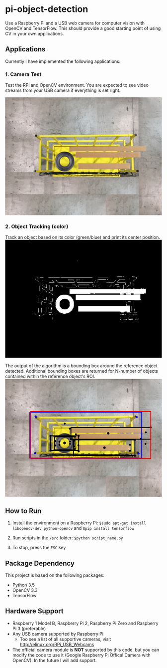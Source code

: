 # pi-object-detection

Use a Raspberry Pi and a USB web camera for computer vision with OpenCV and TensorFlow. This should provide a good starting point of using CV in your own applications.

## Applications
Currently I have implemented the following applications:

### 1. Camera Test
Test the RPi and OpenCV environment. You are expected to see video streams from your USB camera if everything is set right.

![alt text](./doc/Cart_Load17.jpg)

### 2. Object Tracking (color)
Track an object based on its color (green/blue) and print its center position.
![alt text](./doc/thresh_objects.png)

The output of the algorithm is a bounding box around the reference object detected.
Additional bounding boxes are returned for N-number of objects contained within the reference object's ROI.
![alt text](./doc/frame.png)

## How to Run
1. Install the environment on a Raspberry Pi:
    `$sudo apt-get install libopencv-dev python-opencv` and
    `$pip install tensorflow`

2. Run scripts in the `/src` folder:
   `$python script_name.py`

3. To stop, press the `ESC` key


## Package Dependency
This project is based on the following packages:
- Python 3.5
- OpenCV 3.3
- TensorFlow


## Hardware Support
- Raspberry 1 Model B, Raspberry Pi 2, Raspberry Pi Zero and Raspberry Pi 3 (preferable)  
- Any USB camera supported by Raspberry Pi  
  - Too see a list of all supportive cameras, visit http://elinux.org/RPi_USB_Webcams
- The official camera module is **NOT** supported by this code, but you can modify the code to use it (Google Raspberry Pi Offical Camera with OpenCV). In the future I will add support.


